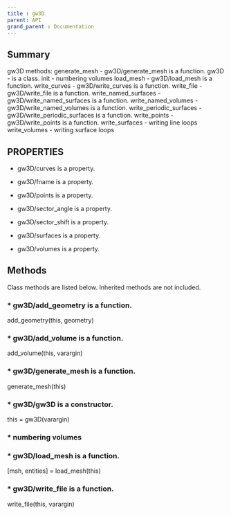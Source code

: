 ```yaml
---
title : gw3D
parent: API
grand_parent : Documentation
---
```

## Summary
gw3D methods:
generate_mesh - gw3D/generate_mesh is a function.
gw3D - is a class.
init - numbering volumes
load_mesh - gw3D/load_mesh is a function.
write_curves - gw3D/write_curves is a function.
write_file - gw3D/write_file is a function.
write_named_surfaces - gw3D/write_named_surfaces is a function.
write_named_volumes - gw3D/write_named_volumes is a function.
write_periodic_surfaces - gw3D/write_periodic_surfaces is a function.
write_points - gw3D/write_points is a function.
write_surfaces - writing line loops
write_volumes - writing surface loops
## PROPERTIES
* gw3D/curves is a property.

* gw3D/fname is a property.

* gw3D/points is a property.

* gw3D/sector_angle is a property.

* gw3D/sector_shift is a property.

* gw3D/surfaces is a property.

* gw3D/volumes is a property.

## Methods
Class methods are listed below. Inherited methods are not included.
### * gw3D/add_geometry is a function.
add_geometry(this, geometry)

### * gw3D/add_volume is a function.
add_volume(this, varargin)

### * gw3D/generate_mesh is a function.
generate_mesh(this)

### * gw3D/gw3D is a constructor.
this = gw3D(varargin)

### * numbering volumes

### * gw3D/load_mesh is a function.
[msh, entities] = load_mesh(this)

### * gw3D/write_file is a function.
write_file(this, varargin)

